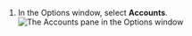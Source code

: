 1. In the Options window, select **Accounts**.
   ![The Accounts pane in the Options window](/assets/images/help/desktop/windows-select-accounts-pane.png)
